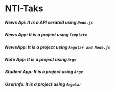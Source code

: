# NTI-Taks

##### News Api: It is a API cerated using ```Node.js```
##### News App: It is a project using ```Template```
##### NewsApp: It is a project using ```Angular and Node.js```
##### Note App: It is a project using ```Argv```
##### Student App: It is a project using ```Argv```
##### UserInfo: It is a project using ```Angular```
